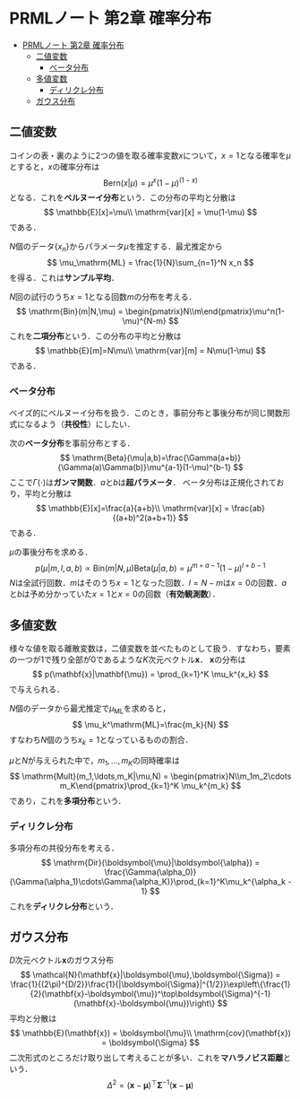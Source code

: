 # PRMLノート 第2章 確率分布

- [PRMLノート 第2章 確率分布](#prmlノート-第2章-確率分布)
  - [二値変数](#二値変数)
    - [ベータ分布](#ベータ分布)
  - [多値変数](#多値変数)
    - [ディリクレ分布](#ディリクレ分布)
  - [ガウス分布](#ガウス分布)

## 二値変数

コインの表・裏のように2つの値を取る確率変数$x$について，$x=1$となる確率を$\mu$とすると，$x$の確率分布は
$$
\mathrm{Bern}(x|\mu) = \mu^x(1-\mu)^{(1-x)}
$$
となる．これを**ベルヌーイ分布**という．この分布の平均と分散は
$$
\mathbb{E}[x]=\mu\\
\mathrm{var}[x] = \mu(1-\mu)
$$
である．

$N$個のデータ$\{x_n\}$からパラメータ$\mu$を推定する．最尤推定から
$$
\mu_\mathrm{ML} = \frac{1}{N}\sum_{n=1}^N x_n
$$
を得る．これは**サンプル平均**．

$N$回の試行のうち$x=1$となる回数$m$の分布を考える．
$$
    \mathrm{Bin}(m|N,\mu) = \begin{pmatrix}N\\m\end{pmatrix}\mu^n(1-\mu)^{N-m}
$$
これを**二項分布**という．この分布の平均と分散は
$$
\mathbb{E}[m]=N\mu\\
\mathrm{var}[m] = N\mu(1-\mu)
$$
である．

### ベータ分布

ベイズ的にベルヌーイ分布を扱う．このとき，事前分布と事後分布が同じ関数形式になるよう（**共役性**）にしたい．

次の**ベータ分布**を事前分布とする．
$$
\mathrm{Beta}(\mu|a,b)=\frac{\Gamma(a+b)}{\Gamma(a)\Gamma(b)}\mu^{a-1}(1-\mu)^{b-1}
$$
ここで$\Gamma(\cdot)$は**ガンマ関数**．$a$と$b$は**超パラメータ**．
ベータ分布は正規化されており，平均と分散は
$$
\mathbb{E}[x]=\frac{a}{a+b}\\
\mathrm{var}[x] = \frac{ab}{(a+b)^2(a+b+1)}
$$
である．

$\mu$の事後分布を求める．
$$
p(\mu|m,l,a,b) \propto \mathrm{Bin}(m|N,\mu)\mathrm{Beta}(\mu|a,b)
=\mu^{m+a-1}(1-\mu)^{l+b-1}
$$
$N$は全試行回数．$m$はそのうち$x=1$となった回数．$l=N-m$は$x=0$の回数．$a$と$b$は予め分かっていた$x=1$と$x=0$の回数（**有効観測数**）．

## 多値変数

様々な値を取る離散変数は，二値変数を並べたものとして扱う．すなわち，要素の一つが1で残り全部が0であるような$K$次元ベクトル$\mathbf{x}$．
$\mathbf{x}$の分布は
$$
p(\mathbf{x}|\mathbf{\mu}) = \prod_{k=1}^K \mu_k^{x_k}
$$
で与えられる．

$N$個のデータから最尤推定で$\mu_\mathrm{ML}$を求めると，
$$
\mu_k^\mathrm{ML}=\frac{m_k}{N}
$$
すなわち$N$個のうち$x_k=1$となっているものの割合．

$\mu$と$N$が与えられた中で，$m_1,\ldots, m_K$の同時確率は
$$
\mathrm{Mult}(m_1,\ldots,m_K|\mu,N) = \begin{pmatrix}N\\m_1m_2\cdots m_K\end{pmatrix}\prod_{k=1}^K \mu_k^{m_k}
$$
であり，これを**多項分布**という．

### ディリクレ分布

多項分布の共役分布を考える．
$$
\mathrm{Dir}(\boldsymbol{\mu}|\boldsymbol{\alpha}) = \frac{\Gamma(\alpha_0)}{\Gamma(\alpha_1)\cdots\Gamma(\alpha_K)}\prod_{k=1}^K\mu_k^{\alpha_k - 1}
$$
これを**ディリクレ分布**という．

## ガウス分布

$D$次元ベクトル$\mathbf{x}$のガウス分布
$$
\mathcal{N}(\mathbf{x}|\boldsymbol{\mu},\boldsymbol{\Sigma}) = \frac{1}{(2\pi)^{D/2}}\frac{1}{|\boldsymbol{\Sigma}|^{1/2}}\exp\left\{\frac{1}{2}(\mathbf{x}-\boldsymbol{\mu})^\top\boldsymbol{\Sigma}^{-1}(\mathbf{x}-\boldsymbol{\mu})\right\}
$$
平均と分散は
$$
\mathbb{E}(\mathbf{x}) = \boldsymbol{\mu}\\
\mathrm{cov}(\mathbf{x}) = \boldsymbol{\Sigma}
$$
二次形式のところだけ取り出して考えることが多い．これを**マハラノビス距離**という．
$$
\Delta^2 = (\mathbf{x}-\boldsymbol{\mu})^\top\boldsymbol{\Sigma}^{-1}(\mathbf{x}-\boldsymbol{\mu})
$$